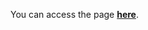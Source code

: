 You can access the page <a href="https://dimas-prates.github.io/custom-e-mail-validation/" target="_blank"><strong>here</strong></a>.